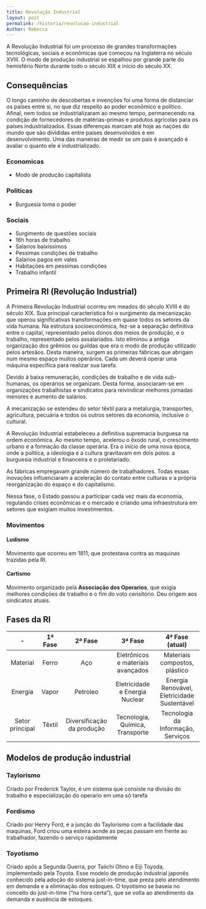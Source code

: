 ```yaml
---
title: Revolução Industrial
layout: post
permalink: /historia/revolucao-industrial
Author: Rebecca
---
```


A Revolução Industrial foi um processo de grandes transformações tecnológicas, sociais e econômicas que começou na Inglaterra no século XVIII. O modo de produção industrial se espalhou por grande parte do hemisfério Norte durante todo o século XIX e início do século XX.

## Consequências
O longo caminho de descobertas e invenções foi uma forma de distanciar os países entre si, no que diz respeito ao poder econômico e político.
Afinal, nem todos se industrializaram ao mesmo tempo, permanecendo na condição de fornecedores de matérias-primas e produtos agrícolas para os países industrializados.
Essas diferenças marcam até hoje as nações do mundo que são divididas entre países desenvolvidos e em desenvolvimento. Uma das maneiras de medir se um país é avançado é avaliar o quanto ele é industrializado.

### Economicas
- Modo de produção capitalista

### Politicas
- Burguesia toma o poder

### Sociais
- Surgimento de questões sociais
- 16h horas de trabalho
- Salarios baixissimos
- Pessimas condições de trabalho
- Salarios pagos em vales
- Habitações em pessimas condições
- Trabalho infantil

## Primeira RI (Revolução Industrial)
A Primeira Revolução Industrial ocorreu em meados do século XVIII e do século XIX. Sua principal característica foi o surgimento da mecanização que operou significativas transformações em quase todos os setores da vida humana. Na estrutura socioeconômica, fez-se a separação definitiva entre o capital, representado pelos donos dos meios de produção, e o trabalho, representado pelos assalariados. Isto eliminou a antiga organização dos grêmios ou guildas que era o modo de produção utilizado pelos artesãos. Desta maneira, surgem as primeiras fábricas que abrigam num mesmo espaço muitos operários. Cada um deverá operar uma máquina específica para realizar sua tarefa.

Devido à baixa remuneração, condições de trabalho e de vida sub-humanas, os operários se organizam. Desta forma, associaram-se em organizações trabalhistas e sindicatos para reivindicar melhores jornadas menores e aumento de salários.

A mecanização se estendeu do setor têxtil para a metalurgia, transportes, agricultura, pecuária e todos os outros setores da economia, inclusive o cultural.

A Revolução Industrial estabeleceu a definitiva supremacia burguesa na ordem econômica. Ao mesmo tempo, acelerou o êxodo rural, o crescimento urbano e a formação da classe operária. Era o início de uma nova época, onde a política, a ideologia e a cultura gravitavam em dois polos: a burguesia industrial e financeira e o proletariado.

As fábricas empregavam grande número de trabalhadores. Todas essas inovações influenciaram a aceleração do contato entre culturas e a própria reorganização do espaço e do capitalismo.

Nessa fase, o Estado passou a participar cada vez mais da economia, regulando crises econômicas e o mercado e criando uma infraestrutura em setores que exigiam muitos investimentos.
### Movimentos
#### Ludismo
Movimento que ocorreu em 1811, que protestava contra as maquinas trazidas pela RI.
#### Cartismo
Movimento organizado pela **Associação dos Operarios**, que exigia melhores condições de trabalho e o fim do voto censitório. Deu origem aos sindicatos atuais.

## Fases da RI

|        -        | 1ª Fase |           2ª Fase          |              3ª Fase              |               4ª Fase (atual)               |
|:---------------:|:-------:|:--------------------------:|:---------------------------------:|:-------------------------------------------:|
|     Material    |  Ferro  |             Aço            | Eletrônicos e materiais avançados |        Materiais compostos, plástico        |
|     Energia     |  Vapor  |          Petroleo          |   Eletricidade e Energia Nuclear  | Energia Renovável, Eletricidade Sustentável |
| Setor principal |  Têxtil | Diversificação da produção |  Tecnologia, Química, Transporte  |      Tecnologia da Informação, Serviços     |

## Modelos de produção industrial
### Taylorismo
Criado por Frederick Taylor, é um sistema que consiste na divisão do trabalho e especialização do operario em uma só tarefa
### Fordismo
Criado por Henry Ford, é a junção do Taylorismo com a facilidade das maquinas, Ford criou uma esteira aonde as peças passam em frente ao trabalhador, fazendo o serviço rapidamente
### Toyotismo
Criado após a Segunda Guerra, por Taiichi Ohno e Eiji Toyoda, implementado pela Toyota. Esse modelo de produção industrial japonês conhecido pela adoção do sistema just-in-time, que preza pelo atendimento em demanda e a eliminação dos estoques. O toyotismo se baseia no conceito do just-in-time (“na hora certa”), que se volta ao atendimento da demanda e ausência de estoques.

